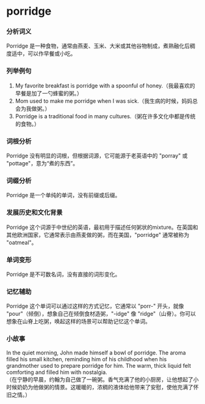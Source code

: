 # porridge

### 分析词义

  

Porridge 是一种食物，通常由燕麦、玉米、大米或其他谷物制成，煮熟融化后稠度适中，可以作早餐或小吃。

  

### 列举例句

  

1.  My favorite breakfast is porridge with a spoonful of honey.（我最喜欢的早餐是加了一勺蜂蜜的粥。）
2.  Mom used to make me porridge when I was sick.（我生病的时候，妈妈总会为我做粥。）
3.  Porridge is a traditional food in many cultures.（粥在许多文化中都是传统的食物。）

  

### 词根分析

  

Porridge 没有明显的词根，但根据词源，它可能源于老英语中的 "porray" 或 "pottage"，意为“煮的东西”。

  

### 词缀分析

  

Porridge 是一个单纯的单词，没有前缀或后缀。

  

### 发展历史和文化背景

  

Porridge 这个词源于中世纪的英语，最初用于描述任何粥状的mixture。在英国和其他欧洲国家，它通常表示由燕麦做的粥，而在美国，"porridge" 通常被称为 "oatmeal"。

  

### 单词变形

  

Porridge 是不可数名词，没有直接的词形变化。

  

### 记忆辅助

  

Porridge 这个单词可以通过这样的方式记忆，它通常以 "porr-" 开头，就像 "pour"（倾倒），想象自己在倾倒食材造粥，"-idge" 像 "ridge"（山脊）。你可以想象在山脊上吃粥，唤起这样的场景可以帮助记忆这个单词。

  

### 小故事

  

In the quiet morning, John made himself a bowl of porridge. The aroma filled his small kitchen, reminding him of his childhood when his grandmother used to prepare porridge for him. The warm, thick liquid felt comforting and filled him with nostalgia.  
（在宁静的早晨，约翰为自己做了一碗粥。香气充满了他的小厨房，让他想起了小时候奶奶为他做粥的情景。这暖暖的，浓稠的液体给他带来了安慰，使他充满了怀旧之情。）
